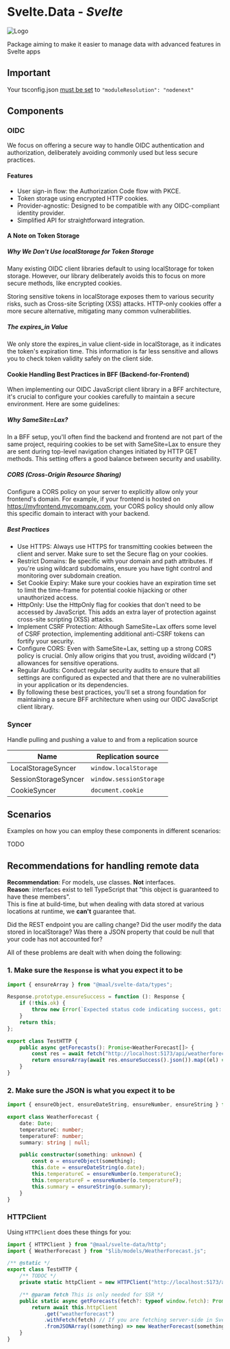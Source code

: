 # Svelte.Data - _Svelte_

![Logo](https://raw.githubusercontent.com/MathiasFrost/Svelte.StoresPlus/main/logo.png)

Package aiming to make it easier to manage data with advanced features in Svelte apps

## Important

Your tsconfig.json [must be set](https://kit.svelte.dev/docs/packaging#typescript) to `"moduleResolution": "nodenext"`

## Components

### OIDC

We focus on offering a secure way to handle OIDC authentication and authorization, deliberately avoiding commonly used but less secure practices.

#### Features

-   User sign-in flow: the Authorization Code flow with PKCE.
-   Token storage using encrypted HTTP cookies.
-   Provider-agnostic: Designed to be compatible with any OIDC-compliant identity provider.
-   Simplified API for straightforward integration.

#### A Note on Token Storage

##### Why We Don't Use localStorage for Token Storage

Many existing OIDC client libraries default to using localStorage for token storage. However, our library deliberately avoids this to focus on more secure methods, like encrypted cookies.

Storing sensitive tokens in localStorage exposes them to various security risks, such as Cross-site Scripting (XSS) attacks. HTTP-only cookies offer a more secure alternative, mitigating many common vulnerabilities.

##### The expires_in Value

We only store the expires_in value client-side in localStorage, as it indicates the token's expiration time. This information is far less sensitive and allows you to check token validity safely on the client side.

#### Cookie Handling Best Practices in BFF (Backend-for-Frontend)

When implementing our OIDC JavaScript client library in a BFF architecture, it's crucial to configure your cookies carefully to maintain a secure environment. Here are some guidelines:

##### Why SameSite=Lax?

In a BFF setup, you'll often find the backend and frontend are not part of the same project, requiring cookies to be set with SameSite=Lax to ensure they are sent during top-level navigation changes initiated by HTTP GET methods. This setting offers a good balance between security and usability.

##### CORS (Cross-Origin Resource Sharing)

Configure a CORS policy on your server to explicitly allow only your frontend's domain. For example, if your frontend is hosted on https://myfrontend.mycompany.com, your CORS policy should only allow this specific domain to interact with your backend.

##### Best Practices

-   Use HTTPS: Always use HTTPS for transmitting cookies between the client and server. Make sure to set the Secure flag on your cookies.
-   Restrict Domains: Be specific with your domain and path attributes. If you're using wildcard subdomains, ensure you have tight control and monitoring over subdomain creation.
-   Set Cookie Expiry: Make sure your cookies have an expiration time set to limit the time-frame for potential cookie hijacking or other unauthorized access.
-   HttpOnly: Use the HttpOnly flag for cookies that don't need to be accessed by JavaScript. This adds an extra layer of protection against cross-site scripting (XSS) attacks.
-   Implement CSRF Protection: Although SameSite=Lax offers some level of CSRF protection, implementing additional anti-CSRF tokens can fortify your security.
-   Configure CORS: Even with SameSite=Lax, setting up a strong CORS policy is crucial. Only allow origins that you trust, avoiding wildcard (\*) allowances for sensitive operations.
-   Regular Audits: Conduct regular security audits to ensure that all settings are configured as expected and that there are no vulnerabilities in your application or its dependencies.
-   By following these best practices, you'll set a strong foundation for maintaining a secure BFF architecture when using our OIDC JavaScript client library.

### Syncer

Handle pulling and pushing a value to and from a replication source

| Name                 | Replication source      |
| -------------------- | ----------------------- |
| LocalStorageSyncer   | `window.localStorage`   |
| SessionStorageSyncer | `window.sessionStorage` |
| CookieSyncer         | `document.cookie`       |

## Scenarios

Examples on how you can employ these components in different scenarios:

TODO

## Recommendations for handling remote data

**Recommendation**: For models, use classes. **Not** interfaces.  
**Reason**: interfaces exist to tell TypeScript that "this object is guaranteed to have these members".  
This is fine at build-time, but when dealing with data stored at various locations at runtime, we **can't** guarantee that.

Did the REST endpoint you are calling change? Did the user modify the data stored in localStorage? Was there a JSON property that could be null that your code
has not accounted for?

All of these problems are dealt with when doing the following:

### 1. Make sure the `Response` is what you expect it to be

```ts
import { ensureArray } from "@maal/svelte-data/types";

Response.prototype.ensureSuccess = function (): Response {
	if (!this.ok) {
		throw new Error(`Expected status code indicating success, got: ${this.status} ${this.statusText}`);
	}
	return this;
};

export class TestHTTP {
	public async getForecasts(): Promise<WeatherForecast[]> {
		const res = await fetch("http://localhost:5173/api/weatherforecast");
		return ensureArray(await res.ensureSuccess().json()).map((el) => new WeatherForecast(el));
	}
}
```

### 2. Make sure the JSON is what you expect it to be

```ts
import { ensureObject, ensureDateString, ensureNumber, ensureString } from "@maal/svelte-data";

export class WeatherForecast {
	date: Date;
	temperatureC: number;
	temperatureF: number;
	summary: string | null;

	public constructor(something: unknown) {
		const o = ensureObject(something);
		this.date = ensureDateString(o.date);
		this.temperatureC = ensureNumber(o.temperatureC);
		this.temperatureF = ensureNumber(o.temperatureF);
		this.summary = ensureString(o.summary);
	}
}
```

### HTTPClient

Using `HTTPClient` does these things for you:

```ts
import { HTTPClient } from "@maal/svelte-data/http";
import { WeatherForecast } from "$lib/models/WeatherForecast.js";

/** @static */
export class TestHTTP {
	/** TODOC */
	private static httpClient = new HTTPClient("http://localhost:5173/api/", HTTPClient.backendInit());

	/** @param fetch This is only needed for SSR */
	public static async getForecasts(fetch?: typeof window.fetch): Promise<WeatherForecast[]> {
		return await this.httpClient
			.get("weatherforecast")
			.withFetch(fetch) // If you are fetching server-side in SvelteKit's `load` function
			.fromJSONArray((something) => new WeatherForecast(something));
	}
}
```

